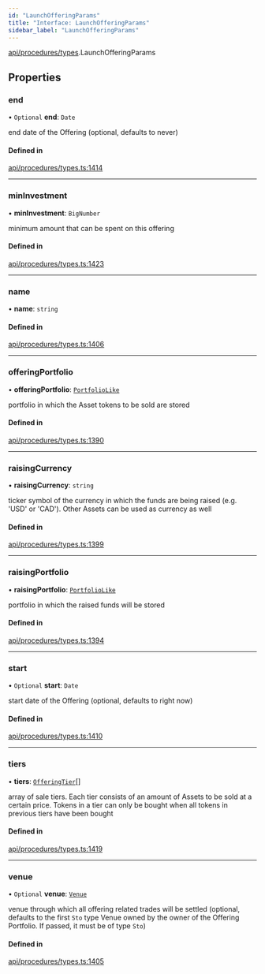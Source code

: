 ```yaml
---
id: "LaunchOfferingParams"
title: "Interface: LaunchOfferingParams"
sidebar_label: "LaunchOfferingParams"
---
```


[api/procedures/types](../../../../../modules/API/Procedures/Types/Types.md).LaunchOfferingParams

## Properties

### end

• `Optional` **end**: `Date`

end date of the Offering (optional, defaults to never)

#### Defined in

[api/procedures/types.ts:1414](https://github.com/PolymeshAssociation/polymesh-sdk/blob/fbf6882d0/src/api/procedures/types.ts#L1414)

___

### minInvestment

• **minInvestment**: `BigNumber`

minimum amount that can be spent on this offering

#### Defined in

[api/procedures/types.ts:1423](https://github.com/PolymeshAssociation/polymesh-sdk/blob/fbf6882d0/src/api/procedures/types.ts#L1423)

___

### name

• **name**: `string`

#### Defined in

[api/procedures/types.ts:1406](https://github.com/PolymeshAssociation/polymesh-sdk/blob/fbf6882d0/src/api/procedures/types.ts#L1406)

___

### offeringPortfolio

• **offeringPortfolio**: [`PortfolioLike`](../../../../../modules/API/Entities/Types/Types.md#portfoliolike)

portfolio in which the Asset tokens to be sold are stored

#### Defined in

[api/procedures/types.ts:1390](https://github.com/PolymeshAssociation/polymesh-sdk/blob/fbf6882d0/src/api/procedures/types.ts#L1390)

___

### raisingCurrency

• **raisingCurrency**: `string`

ticker symbol of the currency in which the funds are being raised (e.g. 'USD' or 'CAD').
  Other Assets can be used as currency as well

#### Defined in

[api/procedures/types.ts:1399](https://github.com/PolymeshAssociation/polymesh-sdk/blob/fbf6882d0/src/api/procedures/types.ts#L1399)

___

### raisingPortfolio

• **raisingPortfolio**: [`PortfolioLike`](../../../../../modules/API/Entities/Types/Types.md#portfoliolike)

portfolio in which the raised funds will be stored

#### Defined in

[api/procedures/types.ts:1394](https://github.com/PolymeshAssociation/polymesh-sdk/blob/fbf6882d0/src/api/procedures/types.ts#L1394)

___

### start

• `Optional` **start**: `Date`

start date of the Offering (optional, defaults to right now)

#### Defined in

[api/procedures/types.ts:1410](https://github.com/PolymeshAssociation/polymesh-sdk/blob/fbf6882d0/src/api/procedures/types.ts#L1410)

___

### tiers

• **tiers**: [`OfferingTier`](../../../Entities/Offering/Types/OfferingTier/OfferingTier.md)[]

array of sale tiers. Each tier consists of an amount of Assets to be sold at a certain price.
  Tokens in a tier can only be bought when all tokens in previous tiers have been bought

#### Defined in

[api/procedures/types.ts:1419](https://github.com/PolymeshAssociation/polymesh-sdk/blob/fbf6882d0/src/api/procedures/types.ts#L1419)

___

### venue

• `Optional` **venue**: [`Venue`](../../../../../classes/API/Entities/Venue/Venue.md)

venue through which all offering related trades will be settled
  (optional, defaults to the first `Sto` type Venue owned by the owner of the Offering Portfolio.
  If passed, it must be of type `Sto`)

#### Defined in

[api/procedures/types.ts:1405](https://github.com/PolymeshAssociation/polymesh-sdk/blob/fbf6882d0/src/api/procedures/types.ts#L1405)
